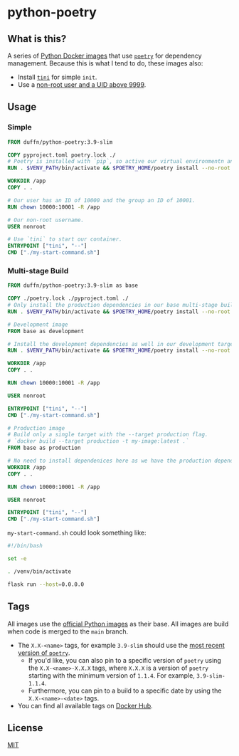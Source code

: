 # python-poetry

## What is this?

A series of [Python Docker images](https://hub.docker.com/r/duffn/python-poetry) that use [`poetry`](https://python-poetry.org/) for dependency management. Because this is what I tend to do, these images also:

- Install [`tini`](https://github.com/krallin/tini) for simple `init`.
- Use a [non-root user and a UID above 9999](https://github.com/hexops/dockerfile#run-as-a-non-root-user).

## Usage

### Simple

```dockerfile
FROM duffn/python-poetry:3.9-slim

COPY pyproject.toml poetry.lock ./
# Poetry is installed with `pip`, so active our virtual environmentn and install projects dependecies there, so they don't conflict with poetry's dependencies.
RUN . $VENV_PATH/bin/activate && $POETRY_HOME/poetry install --no-root

WORKDIR /app
COPY . .

# Our user has an ID of 10000 and the group an ID of 10001.
RUN chown 10000:10001 -R /app

# Our non-root username.
USER nonroot

# Use `tini` to start our container.
ENTRYPOINT ["tini", "--"]
CMD ["./my-start-command.sh"]
```

### Multi-stage Build

```dockerfile
FROM duffn/python-poetry:3.9-slim as base

COPY ./poetry.lock ./pyproject.toml ./
# Only install the production dependencies in our base multi-stage build.
RUN . $VENV_PATH/bin/activate && $POETRY_HOME/poetry install --no-root --no-dev

# Development image
FROM base as development

# Install the development dependencies as well in our development target.
RUN . $VENV_PATH/bin/activate && $POETRY_HOME/poetry install --no-root

WORKDIR /app
COPY . .

RUN chown 10000:10001 -R /app

USER nonroot

ENTRYPOINT ["tini", "--"]
CMD ["./my-start-command.sh"]

# Production image
# Build only a single target with the --target production flag.
# `docker build --target production -t my-image:latest .`
FROM base as production

# No need to install dependenices here as we have the production dependencies in our base image.
WORKDIR /app
COPY . .

RUN chown 10000:10001 -R /app

USER nonroot

ENTRYPOINT ["tini", "--"]
CMD ["./my-start-command.sh"]
```

`my-start-command.sh` could look something like:

```bash
#!/bin/bash

set -e

. /venv/bin/activate

flask run --host=0.0.0.0
```

## Tags

All images use the [official Python images](https://hub.docker.com/_/python) as their base. All images are build when code is merged to the `main` branch.

- The `X.X-<name>` tags, for example `3.9-slim` should use the [most recent version of `poetry`](https://github.com/python-poetry/poetry/releases).
  - If you'd like, you can also pin to a specific version of `poetry` using the `X.X-<name>-X.X.X` tags, where `X.X.X` is a version of `poetry` starting with the minimum version of `1.1.4`. For example, `3.9-slim-1.1.4`.
  - Furthermore, you can pin to a build to a specific date by using the `X.X-<name>-<date>` tags.
- You can find all available tags on [Docker Hub](https://hub.docker.com/repository/docker/duffn/python-poetry/tags?page=1&ordering=last_updated).

## License

[MIT](https://opensource.org/licenses/MIT)

